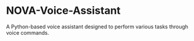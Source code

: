 # NOVA-Voice-Assistant
A Python-based voice assistant designed to perform various tasks through voice commands. 
